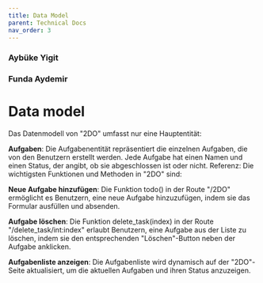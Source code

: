 ```yaml
---
title: Data Model
parent: Technical Docs
nav_order: 3
---
```

### Aybüke Yigit 
### Funda Aydemir 

# Data model

Das Datenmodell von "2DO" umfasst nur eine Hauptentität:

**Aufgaben**: Die Aufgabenentität repräsentiert die einzelnen Aufgaben, die von den Benutzern erstellt werden. Jede Aufgabe hat einen Namen und einen Status, der angibt, ob sie abgeschlossen ist oder nicht.
Referenz:
Die wichtigsten Funktionen und Methoden in "2DO" sind:

**Neue Aufgabe hinzufügen**: Die Funktion todo() in der Route "/2DO" ermöglicht es Benutzern, eine neue Aufgabe hinzuzufügen, indem sie das Formular ausfüllen und absenden.

**Aufgabe löschen**: Die Funktion delete_task(index) in der Route "/delete_task/int:index" erlaubt Benutzern, eine Aufgabe aus der Liste zu löschen, indem sie den entsprechenden "Löschen"-Button neben der Aufgabe anklicken.

**Aufgabenliste anzeigen**: Die Aufgabenliste wird dynamisch auf der "2DO"-Seite aktualisiert, um die aktuellen Aufgaben und ihren Status anzuzeigen.
